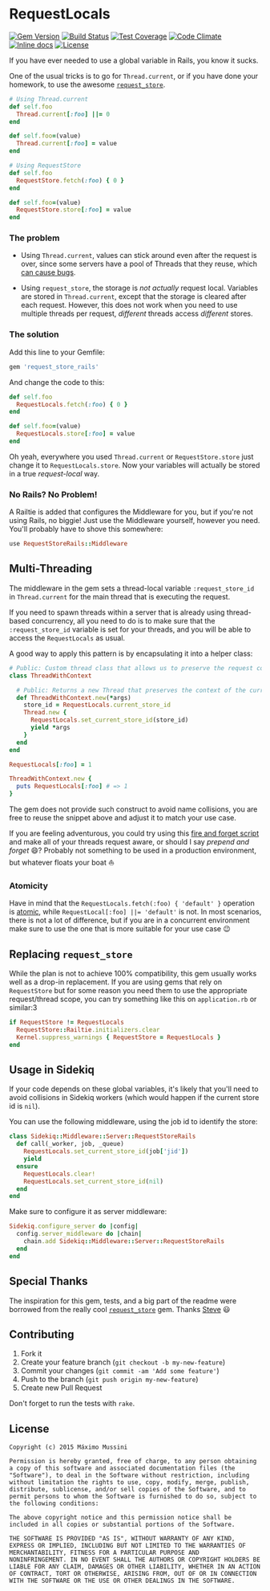 RequestLocals
=====================
[![Gem Version](https://badge.fury.io/rb/request_store_rails.svg)](http://badge.fury.io/rb/request_store_rails)
[![Build Status](https://travis-ci.org/ElMassimo/request_store_rails.svg)](https://travis-ci.org/ElMassimo/request_store_rails)
[![Test Coverage](https://codeclimate.com/github/ElMassimo/request_store_rails/badges/coverage.svg)](https://codeclimate.com/github/ElMassimo/request_store_rails)
[![Code Climate](https://codeclimate.com/github/ElMassimo/request_store_rails/badges/gpa.svg)](https://codeclimate.com/github/ElMassimo/request_store_rails)
[![Inline docs](http://inch-ci.org/github/ElMassimo/request_store_rails.svg)](http://inch-ci.org/github/ElMassimo/request_store_rails)
[![License](https://img.shields.io/badge/license-MIT-blue.svg)](https://github.com/ElMassimo/request_store_rails/blob/master/LICENSE.txt)

If you have ever needed to use a global variable in Rails, you know it sucks.

One of the usual tricks is to go for `Thread.current`, or if you have done your
homework, to use the awesome [`request_store`](https://github.com/steveklabnik/request_store).

```ruby
# Using Thread.current
def self.foo
  Thread.current[:foo] ||= 0
end

def self.foo=(value)
  Thread.current[:foo] = value
end

# Using RequestStore
def self.foo
  RequestStore.fetch(:foo) { 0 }
end

def self.foo=(value)
  RequestStore.store[:foo] = value
end
```

### The problem

- Using `Thread.current`, values can stick around even after the request is over,
since some servers have a pool of Threads that they reuse, which [can cause bugs](https://github.com/steveklabnik/request_store#the-problem).

- Using `request_store`, the storage is _*not actually*_ request local. Variables
are stored in `Thread.current`, except that the storage is cleared after each
request. However, this does not work when you need to use multiple threads per
request, _different_ threads access _different_ stores.

### The solution

Add this line to your Gemfile:

```ruby
gem 'request_store_rails'
```

And change the code to this:

```ruby
def self.foo
  RequestLocals.fetch(:foo) { 0 }
end

def self.foo=(value)
  RequestLocals.store[:foo] = value
end
```

Oh yeah, everywhere you used `Thread.current` or `RequestStore.store` just
change it to `RequestLocals.store`. Now your variables will actually be stored
in a true _request-local_ way.

### No Rails? No Problem!

A Railtie is added that configures the Middleware for you, but if you're not
using Rails, no biggie! Just use the Middleware yourself, however you need.
You'll probably have to shove this somewhere:

```ruby
use RequestStoreRails::Middleware
```

## Multi-Threading
The middleware in the gem sets a thread-local variable `:request_store_id` in
`Thread.current` for the main thread that is executing the request.

If you need to spawn threads within a server that is already using thread-based
concurrency, all you need to do is to make sure that the `:request_store_id`
variable is set for your threads, and you will be able to access the
`RequestLocals` as usual.

A good way to apply this pattern is by encapsulating it into a helper class:

```ruby
# Public: Custom thread class that allows us to preserve the request context.
class ThreadWithContext

  # Public: Returns a new Thread that preserves the context of the current request.
  def ThreadWithContext.new(*args)
    store_id = RequestLocals.current_store_id
    Thread.new {
      RequestLocals.set_current_store_id(store_id)
      yield *args
    }
  end
end

RequestLocals[:foo] = 1

ThreadWithContext.new {
  puts RequestLocals[:foo] # => 1
}
```
The gem does not provide such construct to avoid name collisions, you are free
to reuse the snippet above and adjust it to match your use case.

If you are feeling adventurous, you could try using this [fire and forget script](https://gist.github.com/ElMassimo/e2f99848db6a415f1aaa) and make all of your threads request aware, or
should I say _prepend and forget_ :smile:? Probably not something to be used in
a production environment, but whatever floats your boat :boat:

### Atomicity
Have in mind that the `RequestLocals.fetch(:foo) { 'default' }` operation is
[atomic](https://github.com/ElMassimo/request_store_rails/blob/master/lib/request_locals.rb#L62),
while `RequestLocal[:foo] ||= 'default'` is not. In most scenarios, there is not
a lot of difference, but if you are in a concurrent environment make sure to
use the one that is more suitable for your use case :wink:

## Replacing `request_store`
While the plan is not to achieve 100% compatibility, this gem usually works well
as a drop-in replacement. If you are using gems that rely on `RequestStore` but
for some reason you need them to use the appropriate request/thread scope, you
can try something like this on `application.rb` or similar:3
```ruby
if RequestStore != RequestLocals
  RequestStore::Railtie.initializers.clear
  Kernel.suppress_warnings { RequestStore = RequestLocals }
end
```

## Usage in Sidekiq
If your code depends on these global variables, it's likely that you'll need
to avoid collisions in Sidekiq workers (which would happen if the current store
id is `nil`).

You can use the following middleware, using the job id to identify the store:

```ruby
class Sidekiq::Middleware::Server::RequestStoreRails
  def call(_worker, job, _queue)
    RequestLocals.set_current_store_id(job['jid'])
    yield
  ensure
    RequestLocals.clear!
    RequestLocals.set_current_store_id(nil)
  end
end
```

Make sure to configure it as server middleware:

```ruby
Sidekiq.configure_server do |config|
  config.server_middleware do |chain|
    chain.add Sidekiq::Middleware::Server::RequestStoreRails
  end
end
```

## Special Thanks
The inspiration for this gem, tests, and a big part of the readme were borrowed
from the really cool [`request_store`](https://github.com/steveklabnik/request_store) gem.
Thanks [Steve](https://github.com/steveklabnik) :smiley:

## Contributing

1. Fork it
2. Create your feature branch (`git checkout -b my-new-feature`)
3. Commit your changes (`git commit -am 'Add some feature'`)
4. Push to the branch (`git push origin my-new-feature`)
5. Create new Pull Request

Don't forget to run the tests with `rake`.

License
--------

    Copyright (c) 2015 Máximo Mussini

    Permission is hereby granted, free of charge, to any person obtaining
    a copy of this software and associated documentation files (the
    "Software"), to deal in the Software without restriction, including
    without limitation the rights to use, copy, modify, merge, publish,
    distribute, sublicense, and/or sell copies of the Software, and to
    permit persons to whom the Software is furnished to do so, subject to
    the following conditions:

    The above copyright notice and this permission notice shall be
    included in all copies or substantial portions of the Software.

    THE SOFTWARE IS PROVIDED "AS IS", WITHOUT WARRANTY OF ANY KIND,
    EXPRESS OR IMPLIED, INCLUDING BUT NOT LIMITED TO THE WARRANTIES OF
    MERCHANTABILITY, FITNESS FOR A PARTICULAR PURPOSE AND
    NONINFRINGEMENT. IN NO EVENT SHALL THE AUTHORS OR COPYRIGHT HOLDERS BE
    LIABLE FOR ANY CLAIM, DAMAGES OR OTHER LIABILITY, WHETHER IN AN ACTION
    OF CONTRACT, TORT OR OTHERWISE, ARISING FROM, OUT OF OR IN CONNECTION
    WITH THE SOFTWARE OR THE USE OR OTHER DEALINGS IN THE SOFTWARE.
